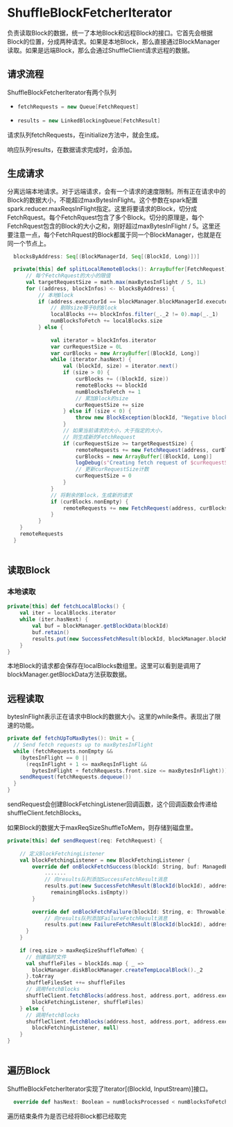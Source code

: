 # ShuffleBlockFetcherIterator #

负责读取Block的数据，统一了本地Block和远程Block的接口。它首先会根据Block的位置，分成两种请求。如果是本地Block，那么直接通过BlockManager读取。如果是远端Block，那么会通过ShuffleClient请求远程的数据。



## 请求流程 ##

ShuffleBlockFetcherIterator有两个队列

* ```scala
  fetchRequests = new Queue[FetchRequest]
  ```

* ```scala
  results = new LinkedBlockingQueue[FetchResult]
  ```

请求队列fetchRequests，在initialize方法中，就会生成。

响应队列results，在数据请求完成时，会添加。



## 生成请求 ##

分离远端本地请求。对于远端请求，会有一个请求的速度限制。所有正在请求中的Block的数据大小，不能超过maxBytesInFlight。这个参数在spark配置spark.reducer.maxReqsInFlight指定。这里将要请求的Block，切分成FetchRquest。每个FetchRquest包含了多个Block。切分的原理是，每个FetchRquest包含的Block的大小之和，刚好超过maxBytesInFlight / 5。这里还要注意一点，每个FetchRquest的Block都属于同一个BlockManager，也就是在同一个节点上。

```scala
  blocksByAddress: Seq[(BlockManagerId, Seq[(BlockId, Long)])]

  private[this] def splitLocalRemoteBlocks(): ArrayBuffer[FetchRequest] = {
      // 每个FetchRquest的大小的限值
      val targetRequestSize = math.max(maxBytesInFlight / 5, 1L)
      for ((address, blockInfos) <- blocksByAddress) {
          // 本地Block
          if (address.executorId == blockManager.blockManagerId.executorId) {
              // 剔除size等于0的Block
              localBlocks ++= blockInfos.filter(_._2 != 0).map(_._1)
              numBlocksToFetch += localBlocks.size
          } else {
            
              val iterator = blockInfos.iterator
              var curRequestSize = 0L
              var curBlocks = new ArrayBuffer[(BlockId, Long)]
              while (iterator.hasNext) {
                  val (blockId, size) = iterator.next()
                  if (size > 0) {
                      curBlocks += ((blockId, size))
                      remoteBlocks += blockId
                      numBlocksToFetch += 1
                      // 累加Block的size
                      curRequestSize += size
                  } else if (size < 0) {
                      throw new BlockException(blockId, "Negative block size " + size)
                  }
                  // 如果当前请求的大小，大于指定的大小，
                  // 则生成新的FetchRequest
                  if (curRequestSize >= targetRequestSize) {
                      remoteRequests += new FetchRequest(address, curBlocks)
                      curBlocks = new ArrayBuffer[(BlockId, Long)]
                      logDebug(s"Creating fetch request of $curRequestSize at $address")
                      // 更新curRequestSize计数
                      curRequestSize = 0
                  }
              }
              // 将剩余的Block，生成新的请求
              if (curBlocks.nonEmpty) {
                  remoteRequests += new FetchRequest(address, curBlocks)
              }
          }
    }
    remoteRequests
  }
          
```



## 读取Block ##

### 本地读取  ###

```scala
private[this] def fetchLocalBlocks() {
    val iter = localBlocks.iterator
    while (iter.hasNext) {
        val buf = blockManager.getBlockData(blockId)
        buf.retain()
        results.put(new SuccessFetchResult(blockId, blockManager.blockManagerId, 0, buf, false))
    }
}
```

本地Block的请求都会保存在localBlocks数组里。这里可以看到是调用了 blockManager.getBlockData方法获取数据。



## 远程读取 ##

bytesInFlight表示正在请求中Block的数据大小。这里的while条件。表现出了限速的功能。

```scala
private def fetchUpToMaxBytes(): Unit = {
  // Send fetch requests up to maxBytesInFlight
  while (fetchRequests.nonEmpty &&
    (bytesInFlight == 0 ||
      (reqsInFlight + 1 <= maxReqsInFlight &&
        bytesInFlight + fetchRequests.front.size <= maxBytesInFlight))) {
    sendRequest(fetchRequests.dequeue())
  }
}
```

sendRequest会创建BlockFetchingListener回调函数，这个回调函数会传递给shuffleClient.fetchBlocks。

如果Block的数据大于maxReqSizeShuffleToMem，则存储到磁盘里。

```scala
private[this] def sendRequest(req: FetchRequest) {
    
    // 定义BlockFetchingListener
    val blockFetchingListener = new BlockFetchingListener {
        override def onBlockFetchSuccess(blockId: String, buf: ManagedBuffer): Unit = {
            .......
            // 向results队列添加SuccessFetchResult消息
            results.put(new SuccessFetchResult(BlockId(blockId), address, sizeMap(blockId), buf,
              remainingBlocks.isEmpty))
        }
        
        override def onBlockFetchFailure(blockId: String, e: Throwable): Unit = {
            // 向results队列添加FailureFetchResult消息
	        results.put(new FailureFetchResult(BlockId(blockId), address, e))
      }
    }
    
    if (req.size > maxReqSizeShuffleToMem) {
      // 创建临时文件
      val shuffleFiles = blockIds.map { _ =>
        blockManager.diskBlockManager.createTempLocalBlock()._2
      }.toArray
      shuffleFilesSet ++= shuffleFiles
      // 调用fetchBlocks
      shuffleClient.fetchBlocks(address.host, address.port, address.executorId, blockIds.toArray,
        blockFetchingListener, shuffleFiles)
    } else {
      // 调用fetchBlocks
      shuffleClient.fetchBlocks(address.host, address.port, address.executorId, blockIds.toArray,
        blockFetchingListener, null)
    }
}
    
```



## 遍历Block ##

 ShuffleBlockFetcherIterator实现了Iterator[(BlockId, InputStream)]接口。

```scala
  override def hasNext: Boolean = numBlocksProcessed < numBlocksToFetch
```

遍历结束条件为是否已经将Block都已经取完